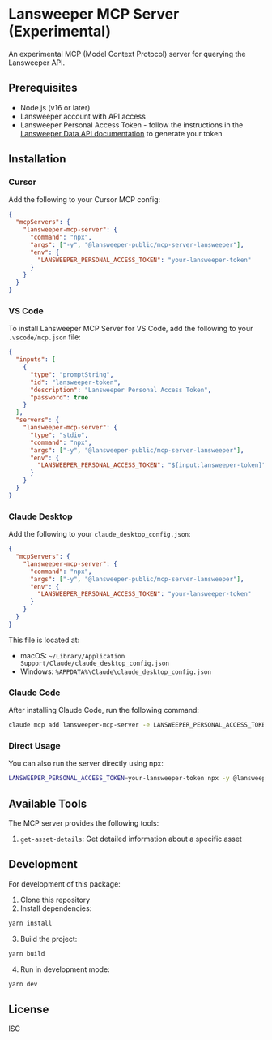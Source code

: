 # Lansweeper MCP Server (Experimental)

An experimental MCP (Model Context Protocol) server for querying the Lansweeper API.

## Prerequisites

- Node.js (v16 or later)
- Lansweeper account with API access
- Lansweeper Personal Access Token - follow the instructions in the [Lansweeper Data API documentation](https://developer.lansweeper.com/docs/data-api/get-started/quickstart#personal-access-token-pat) to generate your token

## Installation

### Cursor

Add the following to your Cursor MCP config:

```json
{
  "mcpServers": {
    "lansweeper-mcp-server": {
      "command": "npx",
      "args": ["-y", "@lansweeper-public/mcp-server-lansweeper"],
      "env": {
        "LANSWEEPER_PERSONAL_ACCESS_TOKEN": "your-lansweeper-token"
      }
    }
  }
}
```

### VS Code

To install Lansweeper MCP Server for VS Code, add the following to your `.vscode/mcp.json` file:

```json
{
  "inputs": [
    {
      "type": "promptString",
      "id": "lansweeper-token",
      "description": "Lansweeper Personal Access Token",
      "password": true
    }
  ],
  "servers": {
    "lansweeper-mcp-server": {
      "type": "stdio",
      "command": "npx",
      "args": ["-y", "@lansweeper-public/mcp-server-lansweeper"],
      "env": {
        "LANSWEEPER_PERSONAL_ACCESS_TOKEN": "${input:lansweeper-token}"
      }
    }
  }
}
```

### Claude Desktop

Add the following to your `claude_desktop_config.json`:

```json
{
  "mcpServers": {
    "lansweeper-mcp-server": {
      "command": "npx",
      "args": ["-y", "@lansweeper-public/mcp-server-lansweeper"],
      "env": {
        "LANSWEEPER_PERSONAL_ACCESS_TOKEN": "your-lansweeper-token"
      }
    }
  }
}
```

This file is located at:

- macOS: `~/Library/Application Support/Claude/claude_desktop_config.json`
- Windows: `%APPDATA%\Claude\claude_desktop_config.json`

### Claude Code

After installing Claude Code, run the following command:

```bash
claude mcp add lansweeper-mcp-server -e LANSWEEPER_PERSONAL_ACCESS_TOKEN=your-lansweeper-token -- npx -y @lansweeper-public/mcp-server-lansweeper
```

### Direct Usage

You can also run the server directly using npx:

```bash
LANSWEEPER_PERSONAL_ACCESS_TOKEN=your-lansweeper-token npx -y @lansweeper-public/mcp-server-lansweeper
```

## Available Tools

The MCP server provides the following tools:

1. `get-asset-details`: Get detailed information about a specific asset

## Development

For development of this package:

1. Clone this repository
2. Install dependencies:

```bash
yarn install
```

3. Build the project:

```bash
yarn build
```

4. Run in development mode:

```bash
yarn dev
```

## License

ISC
